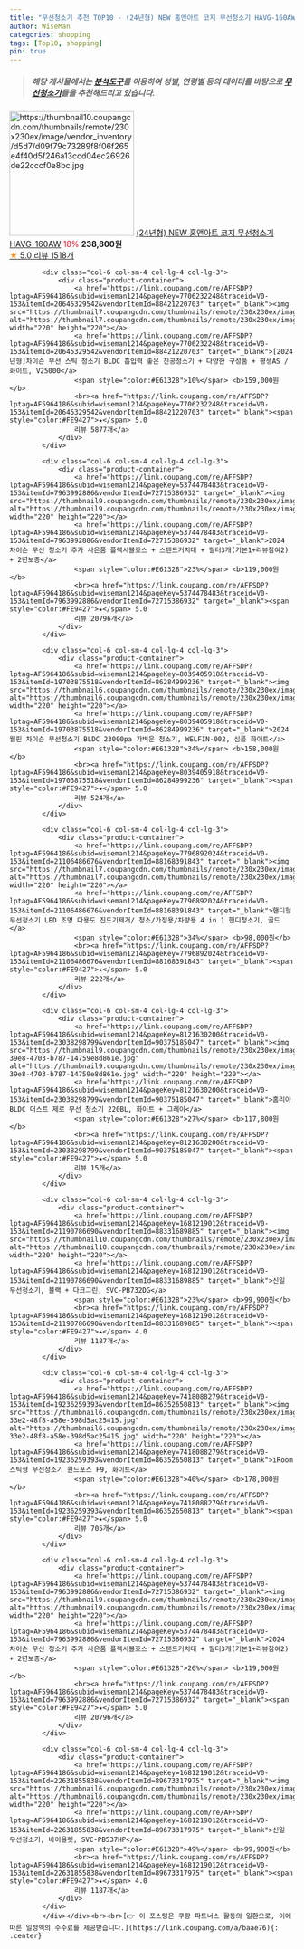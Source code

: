 ```yaml
---
title: "무선청소기 추천 TOP10 - (24년형) NEW 홈앤아트 코지 무선청소기 HAVG-160AW"
author: WiseMan
categories: shopping
tags: [Top10, shopping]
pin: true
---
```


> ##### 해당 게시물에서는 [**분석도구**](https://itemscout.io/)를 이용하여 **성별**, **연령별** 등의 데이터를 바탕으로 [**무선청소기**](https://link.coupang.com/a/baae76)들을 추천해드리고 있습니다.
<div class="container"><div class="row">
            <div class="col-6 col-sm-4 col-lg-4 col-lg-3">
                <div class="product-container">
                    <a href="https://link.coupang.com/re/AFFSDP?lptag=AF5964186&subid=wiseman1214&pageKey=7721759334&traceid=V0-153&itemId=20725693128&vendorItemId=87908663636" target="_blank"><img src="https://thumbnail10.coupangcdn.com/thumbnails/remote/230x230ex/image/vendor_inventory/d5d7/d09f79c73289f8f06f265e4f40d5f246a13ccd04ec26926de22cccf0e8bc.jpg" alt="https://thumbnail10.coupangcdn.com/thumbnails/remote/230x230ex/image/vendor_inventory/d5d7/d09f79c73289f8f06f265e4f40d5f246a13ccd04ec26926de22cccf0e8bc.jpg" width="220" height="220"></a>
                    <a href="https://link.coupang.com/re/AFFSDP?lptag=AF5964186&subid=wiseman1214&pageKey=7721759334&traceid=V0-153&itemId=20725693128&vendorItemId=87908663636" target="_blank">(24년형) NEW 홈앤아트 코지 무선청소기 HAVG-160AW</a>
                    <span style="color:#E61328">18%</span> <b>238,800원</b>
                    <br><a href="https://link.coupang.com/re/AFFSDP?lptag=AF5964186&subid=wiseman1214&pageKey=7721759334&traceid=V0-153&itemId=20725693128&vendorItemId=87908663636" target="_blank"><span style="color:#FE9427">★</span> 5.0
                    리뷰 1518개</a>
                </div>
            </div>
            
            <div class="col-6 col-sm-4 col-lg-4 col-lg-3">
                <div class="product-container">
                    <a href="https://link.coupang.com/re/AFFSDP?lptag=AF5964186&subid=wiseman1214&pageKey=7706232248&traceid=V0-153&itemId=20645329542&vendorItemId=88421220703" target="_blank"><img src="https://thumbnail7.coupangcdn.com/thumbnails/remote/230x230ex/image/vendor_inventory/85ed/e444d9ced7d83aaacdf143714fbfe3582f3b2249582aa87d15318d291d7b.jpg" alt="https://thumbnail7.coupangcdn.com/thumbnails/remote/230x230ex/image/vendor_inventory/85ed/e444d9ced7d83aaacdf143714fbfe3582f3b2249582aa87d15318d291d7b.jpg" width="220" height="220"></a>
                    <a href="https://link.coupang.com/re/AFFSDP?lptag=AF5964186&subid=wiseman1214&pageKey=7706232248&traceid=V0-153&itemId=20645329542&vendorItemId=88421220703" target="_blank">[2024년형]차이슨 무선 스틱 청소기 BLDC 흡입력 좋은 진공청소기 + 다양한 구성품 + 평생AS / 화이트, V25000</a>
                    <span style="color:#E61328">10%</span> <b>159,000원</b>
                    <br><a href="https://link.coupang.com/re/AFFSDP?lptag=AF5964186&subid=wiseman1214&pageKey=7706232248&traceid=V0-153&itemId=20645329542&vendorItemId=88421220703" target="_blank"><span style="color:#FE9427">★</span> 5.0
                    리뷰 5877개</a>
                </div>
            </div>
            
            <div class="col-6 col-sm-4 col-lg-4 col-lg-3">
                <div class="product-container">
                    <a href="https://link.coupang.com/re/AFFSDP?lptag=AF5964186&subid=wiseman1214&pageKey=5374478483&traceid=V0-153&itemId=7963992886&vendorItemId=72715386932" target="_blank"><img src="https://thumbnail9.coupangcdn.com/thumbnails/remote/230x230ex/image/vendor_inventory/df85/b533fbecad4986b8b882fdcb4d63a2b14ebbf5a909b80573cd37108453a1.jpg" alt="https://thumbnail9.coupangcdn.com/thumbnails/remote/230x230ex/image/vendor_inventory/df85/b533fbecad4986b8b882fdcb4d63a2b14ebbf5a909b80573cd37108453a1.jpg" width="220" height="220"></a>
                    <a href="https://link.coupang.com/re/AFFSDP?lptag=AF5964186&subid=wiseman1214&pageKey=5374478483&traceid=V0-153&itemId=7963992886&vendorItemId=72715386932" target="_blank">2024 차이슨 무선 청소기 추가 사은품 플렉시블호스 + 스탠드거치대 + 필터3개(기본1+리뷰참여2) + 2년보증</a>
                    <span style="color:#E61328">23%</span> <b>119,000원</b>
                    <br><a href="https://link.coupang.com/re/AFFSDP?lptag=AF5964186&subid=wiseman1214&pageKey=5374478483&traceid=V0-153&itemId=7963992886&vendorItemId=72715386932" target="_blank"><span style="color:#FE9427">★</span> 5.0
                    리뷰 20796개</a>
                </div>
            </div>
            
            <div class="col-6 col-sm-4 col-lg-4 col-lg-3">
                <div class="product-container">
                    <a href="https://link.coupang.com/re/AFFSDP?lptag=AF5964186&subid=wiseman1214&pageKey=8039405918&traceid=V0-153&itemId=19703875518&vendorItemId=86284999236" target="_blank"><img src="https://thumbnail6.coupangcdn.com/thumbnails/remote/230x230ex/image/vendor_inventory/2da6/58a9474f2145f5f17409bf290b7213cec626941348ec0e0baa481673d5ca.jpg" alt="https://thumbnail6.coupangcdn.com/thumbnails/remote/230x230ex/image/vendor_inventory/2da6/58a9474f2145f5f17409bf290b7213cec626941348ec0e0baa481673d5ca.jpg" width="220" height="220"></a>
                    <a href="https://link.coupang.com/re/AFFSDP?lptag=AF5964186&subid=wiseman1214&pageKey=8039405918&traceid=V0-153&itemId=19703875518&vendorItemId=86284999236" target="_blank">2024 웰핀 차이슨 무선청소기 BLDC 23000pa 가벼운 청소기, WELFIN-002, 심플 화이트</a>
                    <span style="color:#E61328">34%</span> <b>158,000원</b>
                    <br><a href="https://link.coupang.com/re/AFFSDP?lptag=AF5964186&subid=wiseman1214&pageKey=8039405918&traceid=V0-153&itemId=19703875518&vendorItemId=86284999236" target="_blank"><span style="color:#FE9427">★</span> 5.0
                    리뷰 524개</a>
                </div>
            </div>
            
            <div class="col-6 col-sm-4 col-lg-4 col-lg-3">
                <div class="product-container">
                    <a href="https://link.coupang.com/re/AFFSDP?lptag=AF5964186&subid=wiseman1214&pageKey=7796892024&traceid=V0-153&itemId=21106486676&vendorItemId=88168391843" target="_blank"><img src="https://thumbnail7.coupangcdn.com/thumbnails/remote/230x230ex/image/vendor_inventory/6fdf/bba1eac3a7eb4d407637a0c62edee8065cfc1a517652feee9437f660bf0f.png" alt="https://thumbnail7.coupangcdn.com/thumbnails/remote/230x230ex/image/vendor_inventory/6fdf/bba1eac3a7eb4d407637a0c62edee8065cfc1a517652feee9437f660bf0f.png" width="220" height="220"></a>
                    <a href="https://link.coupang.com/re/AFFSDP?lptag=AF5964186&subid=wiseman1214&pageKey=7796892024&traceid=V0-153&itemId=21106486676&vendorItemId=88168391843" target="_blank">핸디형 무선청소기 LED 조명 다용도 진드기제거/ 청소/가정용/차량용 4 in 1 핸디청소기, 골드</a>
                    <span style="color:#E61328">34%</span> <b>98,000원</b>
                    <br><a href="https://link.coupang.com/re/AFFSDP?lptag=AF5964186&subid=wiseman1214&pageKey=7796892024&traceid=V0-153&itemId=21106486676&vendorItemId=88168391843" target="_blank"><span style="color:#FE9427">★</span> 5.0
                    리뷰 222개</a>
                </div>
            </div>
            
            <div class="col-6 col-sm-4 col-lg-4 col-lg-3">
                <div class="product-container">
                    <a href="https://link.coupang.com/re/AFFSDP?lptag=AF5964186&subid=wiseman1214&pageKey=8121630200&traceid=V0-153&itemId=23038298799&vendorItemId=90375185047" target="_blank"><img src="https://thumbnail9.coupangcdn.com/thumbnails/remote/230x230ex/image/retail/images/2024/06/17/17/3/f067e5e8-39e8-4703-b787-14759e8d861e.jpg" alt="https://thumbnail9.coupangcdn.com/thumbnails/remote/230x230ex/image/retail/images/2024/06/17/17/3/f067e5e8-39e8-4703-b787-14759e8d861e.jpg" width="220" height="220"></a>
                    <a href="https://link.coupang.com/re/AFFSDP?lptag=AF5964186&subid=wiseman1214&pageKey=8121630200&traceid=V0-153&itemId=23038298799&vendorItemId=90375185047" target="_blank">홈리아 BLDC 더스트 제로 무선 청소기 220BL, 화이트 + 그레이</a>
                    <span style="color:#E61328">27%</span> <b>117,800원</b>
                    <br><a href="https://link.coupang.com/re/AFFSDP?lptag=AF5964186&subid=wiseman1214&pageKey=8121630200&traceid=V0-153&itemId=23038298799&vendorItemId=90375185047" target="_blank"><span style="color:#FE9427">★</span> 5.0
                    리뷰 15개</a>
                </div>
            </div>
            
            <div class="col-6 col-sm-4 col-lg-4 col-lg-3">
                <div class="product-container">
                    <a href="https://link.coupang.com/re/AFFSDP?lptag=AF5964186&subid=wiseman1214&pageKey=1681219012&traceid=V0-153&itemId=21190786690&vendorItemId=88331689885" target="_blank"><img src="https://thumbnail10.coupangcdn.com/thumbnails/remote/230x230ex/image/vendor_inventory/7a4d/9412bf5702134914357bea2410fa55cc22eb7f4a9aba4adcf1f3392a3596.jpg" alt="https://thumbnail10.coupangcdn.com/thumbnails/remote/230x230ex/image/vendor_inventory/7a4d/9412bf5702134914357bea2410fa55cc22eb7f4a9aba4adcf1f3392a3596.jpg" width="220" height="220"></a>
                    <a href="https://link.coupang.com/re/AFFSDP?lptag=AF5964186&subid=wiseman1214&pageKey=1681219012&traceid=V0-153&itemId=21190786690&vendorItemId=88331689885" target="_blank">신일 무선청소기, 블랙 + 다크그린, SVC-PB732DG</a>
                    <span style="color:#E61328">23%</span> <b>99,900원</b>
                    <br><a href="https://link.coupang.com/re/AFFSDP?lptag=AF5964186&subid=wiseman1214&pageKey=1681219012&traceid=V0-153&itemId=21190786690&vendorItemId=88331689885" target="_blank"><span style="color:#FE9427">★</span> 4.0
                    리뷰 1187개</a>
                </div>
            </div>
            
            <div class="col-6 col-sm-4 col-lg-4 col-lg-3">
                <div class="product-container">
                    <a href="https://link.coupang.com/re/AFFSDP?lptag=AF5964186&subid=wiseman1214&pageKey=7418088279&traceid=V0-153&itemId=19236259393&vendorItemId=86352650813" target="_blank"><img src="https://thumbnail6.coupangcdn.com/thumbnails/remote/230x230ex/image/retail/images/2023/06/22/16/6/99b29984-33e2-48f8-a58e-398d5ac25415.jpg" alt="https://thumbnail6.coupangcdn.com/thumbnails/remote/230x230ex/image/retail/images/2023/06/22/16/6/99b29984-33e2-48f8-a58e-398d5ac25415.jpg" width="220" height="220"></a>
                    <a href="https://link.coupang.com/re/AFFSDP?lptag=AF5964186&subid=wiseman1214&pageKey=7418088279&traceid=V0-153&itemId=19236259393&vendorItemId=86352650813" target="_blank">iRoom 스틱형 무선청소기 윈드포스 F9, 화이트</a>
                    <span style="color:#E61328">40%</span> <b>178,000원</b>
                    <br><a href="https://link.coupang.com/re/AFFSDP?lptag=AF5964186&subid=wiseman1214&pageKey=7418088279&traceid=V0-153&itemId=19236259393&vendorItemId=86352650813" target="_blank"><span style="color:#FE9427">★</span> 5.0
                    리뷰 705개</a>
                </div>
            </div>
            
            <div class="col-6 col-sm-4 col-lg-4 col-lg-3">
                <div class="product-container">
                    <a href="https://link.coupang.com/re/AFFSDP?lptag=AF5964186&subid=wiseman1214&pageKey=5374478483&traceid=V0-153&itemId=7963992886&vendorItemId=72715386932" target="_blank"><img src="https://thumbnail9.coupangcdn.com/thumbnails/remote/230x230ex/image/vendor_inventory/df85/b533fbecad4986b8b882fdcb4d63a2b14ebbf5a909b80573cd37108453a1.jpg" alt="https://thumbnail9.coupangcdn.com/thumbnails/remote/230x230ex/image/vendor_inventory/df85/b533fbecad4986b8b882fdcb4d63a2b14ebbf5a909b80573cd37108453a1.jpg" width="220" height="220"></a>
                    <a href="https://link.coupang.com/re/AFFSDP?lptag=AF5964186&subid=wiseman1214&pageKey=5374478483&traceid=V0-153&itemId=7963992886&vendorItemId=72715386932" target="_blank">2024 차이슨 무선 청소기 추가 사은품 플렉시블호스 + 스탠드거치대 + 필터3개(기본1+리뷰참여2) + 2년보증</a>
                    <span style="color:#E61328">26%</span> <b>119,000원</b>
                    <br><a href="https://link.coupang.com/re/AFFSDP?lptag=AF5964186&subid=wiseman1214&pageKey=5374478483&traceid=V0-153&itemId=7963992886&vendorItemId=72715386932" target="_blank"><span style="color:#FE9427">★</span> 5.0
                    리뷰 20796개</a>
                </div>
            </div>
            
            <div class="col-6 col-sm-4 col-lg-4 col-lg-3">
                <div class="product-container">
                    <a href="https://link.coupang.com/re/AFFSDP?lptag=AF5964186&subid=wiseman1214&pageKey=1681219012&traceid=V0-153&itemId=22631855838&vendorItemId=89673317975" target="_blank"><img src="https://thumbnail6.coupangcdn.com/thumbnails/remote/230x230ex/image/vendor_inventory/2809/aadeec66b62161a5ef2e5efcb830d036d5ee0e63e43de49094c373ae0d89.jpg" alt="https://thumbnail6.coupangcdn.com/thumbnails/remote/230x230ex/image/vendor_inventory/2809/aadeec66b62161a5ef2e5efcb830d036d5ee0e63e43de49094c373ae0d89.jpg" width="220" height="220"></a>
                    <a href="https://link.coupang.com/re/AFFSDP?lptag=AF5964186&subid=wiseman1214&pageKey=1681219012&traceid=V0-153&itemId=22631855838&vendorItemId=89673317975" target="_blank">신일 무선청소기, 바이올렛, SVC-PB537HP</a>
                    <span style="color:#E61328">49%</span> <b>99,900원</b>
                    <br><a href="https://link.coupang.com/re/AFFSDP?lptag=AF5964186&subid=wiseman1214&pageKey=1681219012&traceid=V0-153&itemId=22631855838&vendorItemId=89673317975" target="_blank"><span style="color:#FE9427">★</span> 4.0
                    리뷰 1187개</a>
                </div>
            </div>
            </div></div><br><br>[👉 이 포스팅은 쿠팡 파트너스 활동의 일환으로, 이에 따른 일정액의 수수료를 제공받습니다.](https://link.coupang.com/a/baae76){: .center}